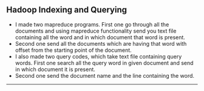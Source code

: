 ## Hadoop Indexing and Querying
- I made two mapreduce programs. First one go through all the documents and using mapreduce functionality send you text file containing all the word and in which document that word is present.
- Second one send all the documents which are having that word with offset from the starting point of the document.
- I also made two query codes, which take text file containing query words. First one search all the query word in given document and send in which document it is present.
- Second one send the document name and the line containing the word.
---    
